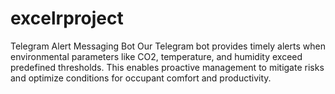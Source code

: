 # excelrproject
Telegram Alert Messaging Bot  Our Telegram bot provides timely alerts when  environmental parameters like CO2, temperature, and humidity exceed predefined thresholds. This enables proactive management to mitigate risks and optimize conditions for occupant comfort and productivity.
